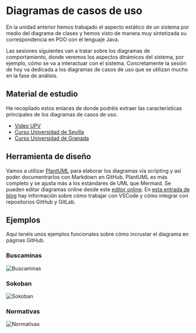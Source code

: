 # Diagramas de casos de uso

En la unidad anterior hemos trabajado el aspecto estático de un sistema por medio del diagrama de clases y hemos visto de manera muy sintetizada su correspondencia en POO con el lenguaje Java.

Las sesiones siguientes van a tratar sobre los diagramas de comportamiento, donde veremos los aspectos dinámicos del sistema, por ejemplo, cómo se va a interactuar con el sistema. Concretamente la sesión de hoy va dedicada a los diagramas de casos de uso que se utilizan mucho en la fase de análisis.

## Material de estudio
He recopilado estos enlaces de donde podréis extraer las características principales de los diagramas de casos de uso.

* [Vídeo UPV](https://www.youtube.com/watch?v=orvAkFFWo5o)
* [Curso Universidad de Sevilla](http://www.lsi.us.es/~javierj/cursos_ficheros/metricaUML/CasosUsoUML.pdf)
* [Curso Universidad de Granada](https://lsi.ugr.es/~mvega/docis/casos%20de%20uso.pdf)

## Herramienta de diseño
Vamos a utilizar [PlantUML](https://plantuml.com/es/use-case-diagram) para elaborar los diagramas vía scripting y así poder documentrarlos con Markdown en GitHub. PlantUML es más completo y se ajusta más a los estándares de UML que Mermaid. Se pueden editar diagramas online desde este [editor online](https://www.planttext.com/). En [esta entrada de blog](https://blog.anoff.io/2018-07-31-diagrams-with-plantuml/) hay información sobre cómo trabajar con VSCode y cómo integrar con repositorios GitHub y GitLab.

## Ejemplos
Aquí tenéis unos ejemplos funcionales sobre cómo incrustar el diagrama en páginas GitHub.

### Buscaminas

![Buscaminas](http://www.plantuml.com/plantuml/proxy?cache=no&src=https://raw.github.com/carlosgs-iesgoya/UML/master/usecase/buscaminas.puml)

### Sokoban

![Sokoban](http://www.plantuml.com/plantuml/proxy?cache=no&src=https://raw.github.com/carlosgs-iesgoya/UML/master/usecase/sokoban.puml)

### Normativas

![Normativas](http://www.plantuml.com/plantuml/proxy?cache=no&src=https://raw.github.com/carlosgs-iesgoya/UML/master/usecase/normativas.puml)